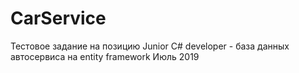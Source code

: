# CarService
Тестовое задание на позицию Junior C# developer - база данных автосервиса на entity framework
Июль 2019
